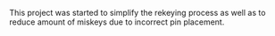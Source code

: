 This project was started to simplify the rekeying process as well as to reduce amount of miskeys due to incorrect pin placement.

